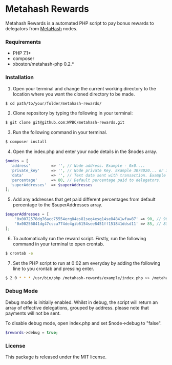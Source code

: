 # Metahash Rewards
Metahash Rewards is a automated PHP script to pay bonus rewards to delegators from [MetaHash](https://metahash.org ) nodes.

### Requirements

- PHP 7.1+
- composer
- xboston/metahash-php 0.2.*

### Installation

1. Open your terminal and change the current working directory to the location where you want the cloned directory to be made.

```bash
$ cd path/to/your/folder/metahash-rewards/
```

2. Clone repository by typing the following in your terminal:

```bash
$ git clone git@github.com:WPBC/metahash-rewards.git
```

3. Run the following command in your terminal.

```bash
$ composer install
```

4. Open the index.php and enter your node details in the $nodes array.

```php
$nodes = [
  'address'         => '', // Node address. Example - 0x0....
  'private_key'     => '', // Node private Key. Example 3074020... or 3077020...
  'data'            => '', // Text data sent with transaction. Example - Reward from my SuperNode
  'percentage'      => 80, // Default percentage paid to delegators.
  'superAddresses'  => $superAddresses
];
```

5. Add any addresses that get paid different percentages from default percentage to the $superAddresses array.

```php
$superAddresses = [
    '0x0072578dg76acc75554erg84es81seg4esg14se84841wfaw87' => 90, // 90%
    '0x00256841dg47csca774de4gib6154see8451ff151841ddsd11' => 85, // 83%
];
```

6. To automatically run the reward script.  Firstly, run the following command in your terminal to open crontab.

```bash
$ crontab -e
```

7. Set the PHP script to run at 0:02 am everyday by adding the following line to you crontab and pressing enter.

```bash
$ 2 0 * * * /usr/bin/php /metahash-rewards/example/index.php >> /metahash-rewards/example/log.log 2>&1
```

### Debug Mode

Debug mode is initially enabled. Whilst in debug, the script will return an array of effective delegations, grouped by address. please note that payments will not be sent.

To disable debug mode, open index.php and set $node->debug to "false".

```php
$rewards->debug = true;
```

### License

This package is released under the MIT license.
